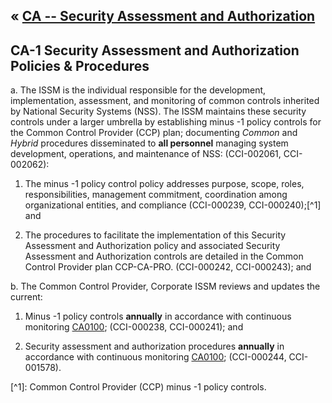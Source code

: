 &laquo; [CA -- Security Assessment and Authorization](../index.md)
---
## CA-1 Security Assessment and Authorization Policies & Procedures
a. The ISSM is the individual responsible for the development, implementation, assessment, and monitoring of common controls inherited by National Security Systems (NSS). The ISSM maintains these security controls under a larger umbrella by establishing minus -1 policy controls for the Common Control Provider (CCP) plan; documenting *Common* and *Hybrid* procedures disseminated to **all personnel** managing system development, operations, and maintenance of NSS: (CCI-002061, CCI-002062):

1. The minus -1 policy control policy addresses purpose, scope, roles, responsibilities, management commitment, coordination among organizational entities, and compliance (CCI-000239, CCI-000240);[^1] and

2. The procedures to facilitate the implementation of this Security Assessment and Authorization policy and associated Security Assessment and Authorization controls are detailed in the Common Control Provider plan CCP-CA-PRO. (CCI-000242, CCI-000243); and

b. The Common Control Provider, Corporate ISSM reviews and updates the current:

1. Minus -1 policy controls **annually** in accordance with continuous monitoring [CA0100](CA0100.md);  (CCI-000238, CCI-000241); and

2. Security assessment and authorization procedures **annually** in accordance with continuous monitoring [CA0100](CA0100.md); (CCI-000244, CCI-001578).

<notes />
[^1]: Common Control Provider (CCP) minus -1 policy controls.

